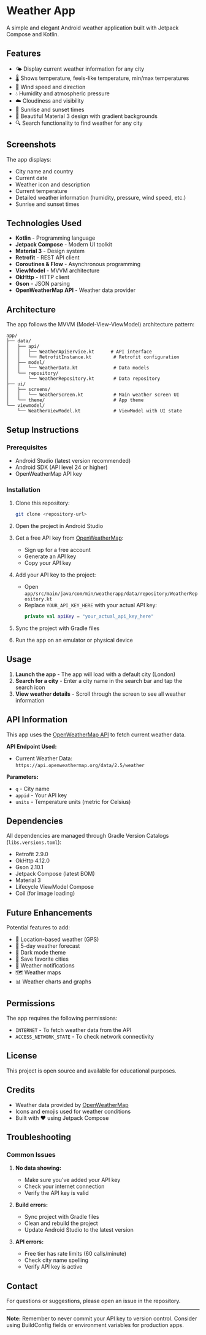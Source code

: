 # Weather App

A simple and elegant Android weather application built with Jetpack Compose and Kotlin.

## Features

- 🌤️ Display current weather information for any city
- 🌡️ Shows temperature, feels-like temperature, min/max temperatures
- 💨 Wind speed and direction
- 💧 Humidity and atmospheric pressure
- ☁️ Cloudiness and visibility
- 🌅 Sunrise and sunset times
- 🎨 Beautiful Material 3 design with gradient backgrounds
- 🔍 Search functionality to find weather for any city

## Screenshots

The app displays:
- City name and country
- Current date
- Weather icon and description
- Current temperature
- Detailed weather information (humidity, pressure, wind speed, etc.)
- Sunrise and sunset times

## Technologies Used

- **Kotlin** - Programming language
- **Jetpack Compose** - Modern UI toolkit
- **Material 3** - Design system
- **Retrofit** - REST API client
- **Coroutines & Flow** - Asynchronous programming
- **ViewModel** - MVVM architecture
- **OkHttp** - HTTP client
- **Gson** - JSON parsing
- **OpenWeatherMap API** - Weather data provider

## Architecture

The app follows the MVVM (Model-View-ViewModel) architecture pattern:

```
app/
├── data/
│   ├── api/
│   │   ├── WeatherApiService.kt      # API interface
│   │   └── RetrofitInstance.kt        # Retrofit configuration
│   ├── model/
│   │   └── WeatherData.kt             # Data models
│   └── repository/
│       └── WeatherRepository.kt       # Data repository
├── ui/
│   ├── screens/
│   │   └── WeatherScreen.kt           # Main weather screen UI
│   └── theme/                         # App theme
└── viewmodel/
    └── WeatherViewModel.kt            # ViewModel with UI state
```

## Setup Instructions

### Prerequisites

- Android Studio (latest version recommended)
- Android SDK (API level 24 or higher)
- OpenWeatherMap API key

### Installation

1. Clone this repository:
   ```bash
   git clone <repository-url>
   ```

2. Open the project in Android Studio

3. Get a free API key from [OpenWeatherMap](https://openweathermap.org/api):
   - Sign up for a free account
   - Generate an API key
   - Copy your API key

4. Add your API key to the project:
   - Open `app/src/main/java/com/min/weatherapp/data/repository/WeatherRepository.kt`
   - Replace `YOUR_API_KEY_HERE` with your actual API key:
     ```kotlin
     private val apiKey = "your_actual_api_key_here"
     ```

5. Sync the project with Gradle files

6. Run the app on an emulator or physical device

## Usage

1. **Launch the app** - The app will load with a default city (London)
2. **Search for a city** - Enter a city name in the search bar and tap the search icon
3. **View weather details** - Scroll through the screen to see all weather information

## API Information

This app uses the [OpenWeatherMap API](https://openweathermap.org/api) to fetch current weather data.

**API Endpoint Used:**
- Current Weather Data: `https://api.openweathermap.org/data/2.5/weather`

**Parameters:**
- `q` - City name
- `appid` - Your API key
- `units` - Temperature units (metric for Celsius)

## Dependencies

All dependencies are managed through Gradle Version Catalogs (`libs.versions.toml`):

- Retrofit 2.9.0
- OkHttp 4.12.0
- Gson 2.10.1
- Jetpack Compose (latest BOM)
- Material 3
- Lifecycle ViewModel Compose
- Coil (for image loading)

## Future Enhancements

Potential features to add:
- 📍 Location-based weather (GPS)
- 📅 5-day weather forecast
- 🌙 Dark mode theme
- 💾 Save favorite cities
- 🔔 Weather notifications
- 🗺️ Weather maps
- 📊 Weather charts and graphs

## Permissions

The app requires the following permissions:
- `INTERNET` - To fetch weather data from the API
- `ACCESS_NETWORK_STATE` - To check network connectivity

## License

This project is open source and available for educational purposes.

## Credits

- Weather data provided by [OpenWeatherMap](https://openweathermap.org/)
- Icons and emojis used for weather conditions
- Built with ❤️ using Jetpack Compose

## Troubleshooting

### Common Issues

1. **No data showing:**
   - Make sure you've added your API key
   - Check your internet connection
   - Verify the API key is valid

2. **Build errors:**
   - Sync project with Gradle files
   - Clean and rebuild the project
   - Update Android Studio to the latest version

3. **API errors:**
   - Free tier has rate limits (60 calls/minute)
   - Check city name spelling
   - Verify API key is active

## Contact

For questions or suggestions, please open an issue in the repository.

---

**Note:** Remember to never commit your API key to version control. Consider using BuildConfig fields or environment variables for production apps.
